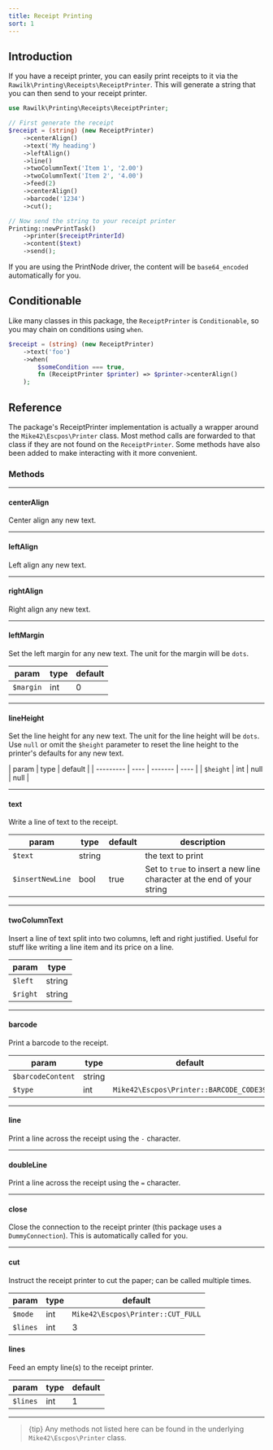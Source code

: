 ```yaml
---
title: Receipt Printing
sort: 1
---
```


## Introduction

If you have a receipt printer, you can easily print receipts to it via the `Rawilk\Printing\Receipts\ReceiptPrinter`. This will generate a string
that you can then send to your receipt printer.

```php
use Rawilk\Printing\Receipts\ReceiptPrinter;

// First generate the receipt
$receipt = (string) (new ReceiptPrinter)
    ->centerAlign()
    ->text('My heading')
    ->leftAlign()
    ->line()
    ->twoColumnText('Item 1', '2.00')
    ->twoColumnText('Item 2', '4.00')
    ->feed(2)
    ->centerAlign()
    ->barcode('1234')
    ->cut();

// Now send the string to your receipt printer
Printing::newPrintTask()
    ->printer($receiptPrinterId)
    ->content($text)
    ->send();
```

If you are using the PrintNode driver, the content will be `base64_encoded` automatically for you.

## Conditionable

Like many classes in this package, the `ReceiptPrinter` is `Conditionable`, so you may chain on conditions using `when`.

```php
$receipt = (string) (new ReceiptPrinter)
    ->text('foo')
    ->when(
        $someCondition === true,
        fn (ReceiptPrinter $printer) => $printer->centerAlign()
    );
```

## Reference

The package's ReceiptPrinter implementation is actually a wrapper around the `Mike42\Escpos\Printer` class. Most method calls are forwarded to that class if they are not found on the `ReceiptPrinter`. Some methods have also been added to make interacting with it more convenient.

### Methods

<hr>

#### centerAlign

Center align any new text.

<hr>

#### leftAlign

Left align any new text.

<hr>

#### rightAlign

Right align any new text.

<hr>

#### leftMargin

Set the left margin for any new text. The unit for the margin will be `dots`.

| param     | type | default |
| --------- | ---- | ------- |
| `$margin` | int  | 0       |

<hr>

#### lineHeight

Set the line height for any new text. The unit for the line height will be `dots`. Use `null` or omit the `$height` parameter to reset the line height to the printer's defaults for any new text.

| param     | type | default |
| --------- | ---- | ------- | ---- |
| `$height` | int  | null    | null |

<hr>

#### text

Write a line of text to the receipt.

| param            | type   | default | description                                                            |
| ---------------- | ------ | ------- | ---------------------------------------------------------------------- |
| `$text`          | string |         | the text to print                                                      |
| `$insertNewLine` | bool   | true    | Set to `true` to insert a new line character at the end of your string |

<hr>

#### twoColumnText

Insert a line of text split into two columns, left and right justified. Useful for stuff like writing a line item and its price on a line.

| param    | type   |
| -------- | ------ |
| `$left`  | string |
| `$right` | string |

<hr>

#### barcode

Print a barcode to the receipt.

| param             | type   | default                                 |
| ----------------- | ------ | --------------------------------------- |
| `$barcodeContent` | string |                                         |
| `$type`           | int    | `Mike42\Escpos\Printer::BARCODE_CODE39` |

<hr>

#### line

Print a line across the receipt using the `-` character.

<hr>

#### doubleLine

Print a line across the receipt using the `=` character.

<hr>

#### close

Close the connection to the receipt printer (this package uses a `DummyConnection`). This is automatically called for you.

<hr>

#### cut

Instruct the receipt printer to cut the paper; can be called multiple times.

| param    | type | default                           |
| -------- | ---- | --------------------------------- |
| `$mode`  | int  | `Mike42\Escpos\Printer::CUT_FULL` |
| `$lines` | int  | 3                                 |

#### lines

Feed an empty line(s) to the receipt printer.

| param    | type | default |
| -------- | ---- | ------- |
| `$lines` | int  | 1       |

<hr>

> {tip} Any methods not listed here can be found in the underlying `Mike42\Escpos\Printer` class.
